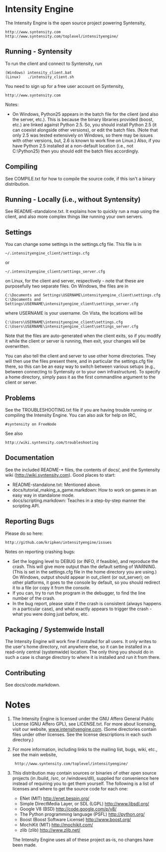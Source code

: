Intensity Engine
================

The Intensity Engine is the open source project powering Syntensity,

    http://www.syntensity.com
    http://www.syntensity.com/toplevel/intensityengine/


Running - Syntensity
--------------------

To run the client and connect to Syntensity, run

    (Windows) intensity_client.bat
    (Linux)   ./intensity_client.sh

You need to sign up for a free user account on Syntensity,

    http://www.syntensity.com

Notes:

  - On Windows, Python25 appears in the batch file for the
    client (and also the server, etc.). This is because the
    binary libraries provided (boost, etc.) are linked against
    Python 2.5. So, you should install Python 2.5 (it can
    coexist alongside other versions), or edit the batch
    files. (Note that only 2.5 was tested extensively on Windows,
    so there may be issues with other versions, but, 2.6 is known
    to work fine on Linux.) Also, if you have Python 2.5
    installed at a non-default location (i.e., not
    C:\Python25) then you should edit the batch files
    accordingly.


Compiling
---------

See COMPILE.txt for how to compile the source code, if this
isn't a binary distribution.


Running - Locally (i.e., without Syntensity)
--------------------------------------------

See README-standalone.txt. It explains how to quickly run a map
using the client, and also more complex things like running your
own servers.


Settings
--------

You can change some settings in the settings.cfg file. This file is
in

    ~/.intensityengine_client/settings.cfg

or

    ~/.intensityengine_client/settings_server.cfg

on Linux, for the client and server, respectively - note that these
are purposefully two separate files. On Windows, the files are in

    C:\Documents and Settings\USERNAME\intensityengine_client\settings.cfg
    C:\Documents and Settings\USERNAME\intensityengine_client\settings_server.cfg

where USERNAME is your username. On Vista, the locations will be

    C:\Users\USERNAME\intensityengine_client\settings.cfg
    C:\Users\USERNAME\intensityengine_client\settings_server.cfg

Note that the files are auto-generated when the client exits, so if
you modify it while the client or server is running, then exit, your
changes will be overwritten.

You can also tell the client and server to use other home directories.
They will then use the files present there, and in particular the
settings.cfg file there, so this can be an easy way to switch between
various setups (e.g., between connecting to Syntensity or to your
own infrastructure). To specify a home directory, simply pass it
as the first commandline argument to the client or server.


Problems
--------

See the TROUBLESHOOTING.txt file if you are having trouble running or
compiling the Intensity Engine. You can also ask for help on IRC,

    #syntensity on FreeNode

See also

    http://wiki.syntensity.com/troubleshooting


Documentation
-------------

See the included README-* files, the contents of docs/,  and the
Syntensity wiki (http://wiki.syntensity.com). Good places to start:

* README-standalone.txt: Mentioned above.
* docs/tutorial_making_a_game.markdown: How to work on games in an easy way in standalone mode.
* docs/scripting.markdown: Teaches in a step-by-step manner the scripting API.


Reporting Bugs
--------------

Please do so here:

    http://github.com/kripken/intensityengine/issues

Notes on reporting crashing bugs:

  - Set the logging level to DEBUG (or INFO, if feasible), and
    reproduce the crash. This will give more output than the
    default setting of WARNING. (This is set in the settings.cfg
    file in the home directory you are using.) On Windows,
    output should appear in out_client (or out_server); on other
    platforms, it goes to the console by default, so you
    should redirect it to a file (or copy it from the console.
  - If you can, try to run the program in the debugger, to find
    the line number of the crash.
  - In the bug report, please state if the crash is consistent
    (always happens in a particular case), and what exactly
    appears to trigger the crash - what you were doing just
    before, etc.


Packaging / Systemwide Install
------------------------------

The Intensity Engine will work fine if installed for all users. It
only writes to the user's home directory, not anywhere else, so it
can be installed in a read-only central (systemwide) location. The
only thing you should do in such a case is change directory to
where it is installed and run it from there.


Contributing
------------

See docs/code.markdown.


Notes
=====

1. The Intensity Engine is licensed under the GNU Affero General
   Public License (GNU Affero GPL), see LICENSE.txt. For more about
   licensing, visit our website, www.intensityengine.com.
   (Some directories contain files under other licenses. See the
   license descriptions in each such directory.)
2. For more information, including links to the mailing list,
   bugs, wiki, etc., see the main website,

        http://www.syntensity.com/toplevel/intensityengine/

3. This distribution may contain sources or binaries of other open
   source projects (in /build, /src, or /windows/dll), supplied for
   convenience here instead of requiring you to get them yourself.
   The following is a list of licenses and where to get the source
   code for each one:

    - ENet (MIT) http://enet.bespin.org/
    - Simple DirectMedia Layer, or SDL (LGPL) http://www.libsdl.org/
    - Google V8 (BSD) http://code.google.com/p/v8/
    - The Python programming language (PSFL) http://python.org/
    - Boost (Boost Software License) http://www.boost.org/
    - MochiKit (MIT) http://mochikit.com/
    - zlib (zlib) http://www.zlib.net/

   The Intensity Engine uses all of these project as-is, no changes
   have been made.

